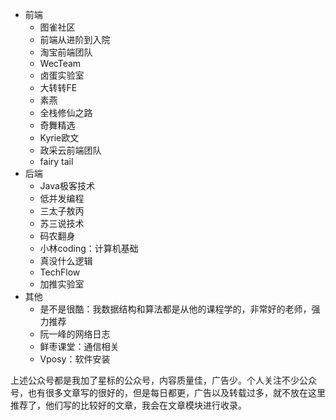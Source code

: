 - 前端
  - 图雀社区
  - 前端从进阶到入院
  - 淘宝前端团队
  - WecTeam
  - 卤蛋实验室
  - 大转转FE
  - 素燕
  - 全栈修仙之路
  - 奇舞精选
  - Kyrie欧文
  - 政采云前端团队
  - fairy tail
- 后端
  - Java极客技术
  - 低并发编程
  - 三太子敖丙
  - 苏三说技术
  - 码农翻身
  - 小林coding：计算机基础
  - 真没什么逻辑
  - TechFlow
  - 加推实验室
- 其他
  - 是不是很酷：我数据结构和算法都是从他的课程学的，非常好的老师，强力推荐
  - 阮一峰的网络日志
  - 鲜枣课堂：通信相关
  - Vposy：软件安装

上述公众号都是我加了星标的公众号，内容质量佳，广告少。个人关注不少公众号，也有很多文章写的很好的，但是每日都更，广告以及转载过多，就不放在这里推荐了，他们写的比较好的文章，我会在文章模块进行收录。

<Disqus />